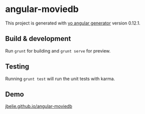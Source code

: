 # angular-moviedb

This project is generated with [yo angular generator](https://github.com/yeoman/generator-angular)
version 0.12.1.

## Build & development

Run `grunt` for building and `grunt serve` for preview.

## Testing

Running `grunt test` will run the unit tests with karma.

## Demo
<a href="http://jbelie.github.io/angular-moviedb" target="_blank">jbelie.github.io/angular-moviedb</a>
